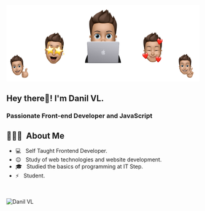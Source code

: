 <p align="center">
  <img src="https://github.com/vndanycode/vndanycode/raw/main/photo__emoji.png" height="200"/>
</p>


<h2> Hey there👋! I'm Danil VL.</h2>
<h3> Passionate Front-end Developer and JavaScript </h3>

## 👨🏻‍💻 &nbsp;About Me 

- 💻 &nbsp; Self Taught Frontend Developer.
- 😉 &nbsp; Study of web technologies and website development.
- 🎓 &nbsp; Studied the basics of programming at IT Step.
- ⚡ &nbsp; Student.

<br>
<p align="left"> 
  <img src="https://komarev.com/ghpvc/?username=vndanycode&label=Profile%20views&color=0e75b6&style=flat-square" alt="Danil VL" />
</p>
